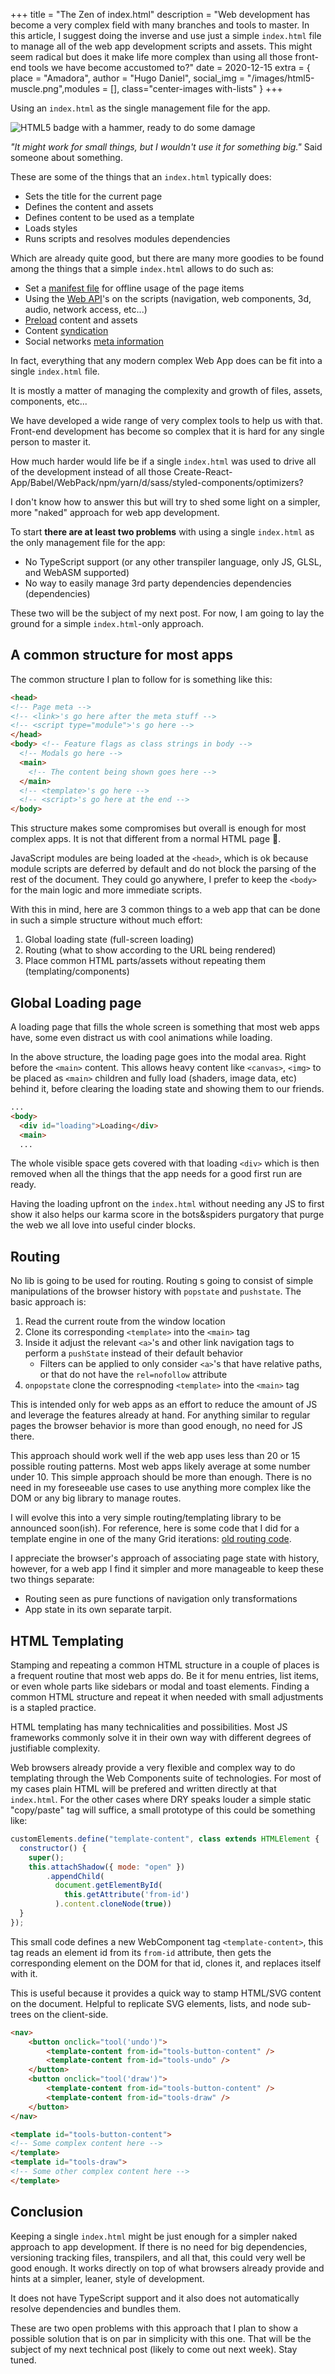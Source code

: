 +++
title = "The Zen of index.html"
description = "Web development has become a very complex field with many branches and tools to master. In this article, I suggest doing the inverse and use just a simple `index.html` file to manage all of the web app development scripts and assets. This might seem radical but does it make life more complex than using all those front-end tools we have become accustomed to?"
date = 2020-12-15
extra = { place = "Amadora", author = "Hugo Daniel", social_img = "/images/html5-muscle.png",modules = [], class="center-images with-lists" }
+++



Using an `index.html` as the single management file for the app.

![HTML5 badge with a hammer, ready to do some damage](/images/html5-hammer.png "That is one big hammer!")

_"It might work for small things, but I wouldn't use it for something big."_
Said someone about something.

These are some of the things that an `index.html` typically does:

- Sets the title for the current page
- Defines the content and assets
- Defines content to be used as a template
- Loads styles
- Runs scripts and resolves modules dependencies

Which are already quite good, but there are many more goodies to be found among the things that a simple `index.html` allows to do such as:

- Set a [manifest file](https://developer.mozilla.org/en-US/docs/Web/Manifest) for offline usage of the page items
- Using the [Web API](https://developer.mozilla.org/en-US/docs/Web/API)'s on the scripts (navigation, web components, 3d, audio, network access, etc...)
- [Preload](https://developer.mozilla.org/en-US/docs/Web/HTML/Preloading_content) content and assets
- Content [syndication](https://en.wikipedia.org/wiki/Web_syndication)
- Social networks [meta information](https://ogp.me)

In fact, everything that any modern complex Web App does can be fit into a single `index.html` file.

It is mostly a matter of managing the complexity and growth of files, assets, components, etc...

We have developed a wide range of very complex tools to help us with that. Front-end development has become so complex that it is hard for any single person to master it.

How much harder would life be if a single `index.html` was used to drive all of the development instead of all those Create-React-App/Babel/WebPack/npm/yarn/d/sass/styled-components/optimizers? 

I don't know how to answer this but will try to shed some light on a simpler, more "naked" approach for web app development.

To start **there are at least two problems** with using a single `index.html` as the only management file for the app:

- No TypeScript support (or any other transpiler language, only JS, GLSL, and WebASM supported)
- No way to easily manage 3rd party dependencies dependencies (dependencies)

These two will be the subject of my next post. For now, I am going to lay the ground for a simple `index.html`-only approach.

## A common structure for most apps

The common structure I plan to follow for is something like this:

```html
<head>
<!-- Page meta -->
<!-- <link>'s go here after the meta stuff -->
<!-- <script type="module">'s go here -->
</head>
<body> <!-- Feature flags as class strings in body -->
  <!-- Modals go here -->
  <main>
    <!-- The content being shown goes here -->
  </main>
  <!-- <template>'s go here -->
  <!-- <script>'s go here at the end -->
</body>
```

This structure makes some compromises but overall is enough for most complex apps. It is not that different from a normal HTML page 🧐.

JavaScript modules are being loaded at the `<head>`, which is ok because module scripts are deferred by default and do not block the parsing of the rest of the document. They could go anywhere, I prefer to keep the `<body>` for the main logic and more immediate scripts.

With this in mind, here are 3 common things to a web app that can be done in such a simple structure without much effort:

1. Global loading state (full-screen loading)
2. Routing (what to show according to the URL being rendered)
3. Place common HTML parts/assets without repeating them (templating/components)

## Global Loading page

A loading page that fills the whole screen is something that most web apps have, some even distract us with cool animations while loading.
 
In the above structure, the loading page goes into the modal area. Right before the `<main>` content. This allows heavy content like `<canvas>`, `<img>` to be placed as `<main>` children and fully load (shaders, image data, etc) behind it, before clearing the loading state and showing them to our friends.

```html
...
<body>
  <div id="loading">Loading</div>
  <main>
  ...
```

The whole visible space gets covered with that loading `<div>` which is then removed when all the things that the app needs for a good first run are ready.

Having the loading upfront on the `index.html` without needing any JS to first show it also helps our karma score in the bots&spiders purgatory that purge the web we all love into useful cinder blocks.

## Routing

No lib is going to be used for routing. Routing s going to consist of simple manipulations of the browser history with `popstate` and `pushstate`. The basic approach is:

1. Read the current route from the window location
1. Clone its corresponding `<template>` into the `<main>` tag
1. Inside it adjust the relevant `<a>`'s and other link navigation tags to perform a `pushState` instead of their default behavior
	* Filters can be applied to only consider `<a>`'s that have relative paths, or that do not have the `rel=nofollow` attribute
1. `onpopstate` clone the correspnoding `<template>` into the `<main>` tag

This is intended only for web apps as an effort to reduce the amount of JS and leverage the features already at hand. For anything similar to regular pages the browser behavior is more than good enough, no need for JS there.

This approach should work well if the web app uses less than 20 or 15 possible routing patterns. Most web apps likely average at some number under 10. This simple approach should be more than enough. There is no need in my foreseeable use cases to use anything more complex like the DOM or any big library to manage routes.

I will evolve this into a very simple routing/templating library to be announced soon(ish). For reference, here is some code that I did for a template engine in one of the many Grid iterations: [old routing code](/scripts/meander.js).

I appreciate the browser's approach of associating page state with history, however, for a web app I find it simpler and more manageable to keep these two things separate:

 - Routing seen as pure functions of navigation only transformations
 - App state in its own separate tarpit.

## HTML Templating

Stamping and repeating a common HTML structure in a couple of places is a frequent routine that most web apps do. Be it for menu entries, list items, or even whole parts like sidebars or modal and toast elements. Finding a common HTML structure and repeat it when needed with small adjustments is a stapled practice.

HTML templating has many technicalities and possibilities. Most JS frameworks commonly solve it in their own way with different degrees of justifiable complexity.

Web browsers already provide a very flexible and complex way to do templating through the Web Components suite of technologies. For most of my cases plain HTML will be prefered and written directly at that `index.html`. For the other cases where DRY speaks louder a simple static "copy/paste" tag will suffice, a small prototype of this could be something like:


```js
customElements.define("template-content", class extends HTMLElement {
  constructor() {
    super();
    this.attachShadow({ mode: "open" })
        .appendChild(
          document.getElementById(
            this.getAttribute('from-id')
          ).content.cloneNode(true))
  }
});
```

This small code defines a new WebComponent tag `<template-content>`, this tag reads an element id from its `from-id` attribute, then gets the corresponding element on the DOM for that id, clones it, and replaces itself with it.

This is useful because it provides a quick way to stamp HTML/SVG content on the document. Helpful to replicate SVG elements, lists, and node sub-trees on the client-side.

```html
<nav>
	<button onclick="tool('undo')">
		<template-content from-id="tools-button-content" />
		<template-content from-id="tools-undo" />
	</button>
	<button onclick="tool('draw')">
		<template-content from-id="tools-button-content" />
		<template-content from-id="tools-draw" />
	</button>
</nav>

<template id="tools-button-content">
<!-- Some complex content here -->
</template>
<template id="tools-draw">
<!-- Some other complex content here -->
</template>
```


## Conclusion

Keeping a single `index.html` might be just enough for a simpler naked approach to app development. If there is no need for big dependencies, versioning tracking files, transpilers, and all that, this could very well be good enough. It works directly on top of what browsers already provide and hints at a simpler, leaner, style of development.

It does not have TypeScript support and it also does not automatically resolve dependencies and bundles them.

These are two open problems with this approach that I plan to show a possible solution that is on par in simplicity with this one. That will be the subject of my next technical post (likely to come out next week). Stay tuned.


